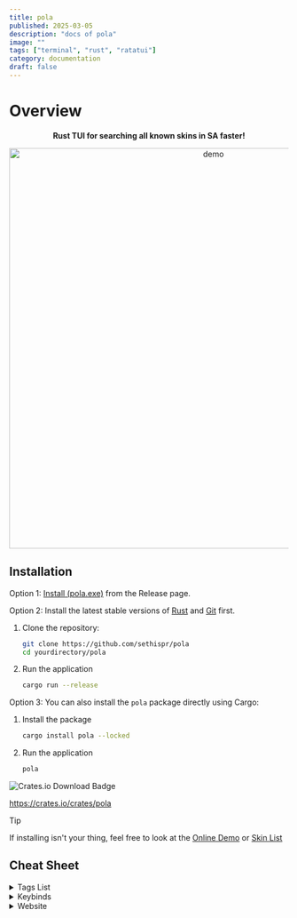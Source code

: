 ```yaml
---
title: pola
published: 2025-03-05
description: "docs of pola"
image: ""
tags: ["terminal", "rust", "ratatui"]
category: documentation
draft: false
---
```


# Overview

<p align="center">
  <strong>Rust TUI for searching all known skins in SA faster!</strong>
</p>

<p align="center">
  <img src="https://github.com/user-attachments/assets/bd733989-b913-479a-ae55-19831eb348e9" alt="demo" width="721">
</p>

## Installation

Option 1: [Install (pola.exe)](https://github.com/Sethispr/pola/releases/tag/v0.1.1-stable) from the Release page.

Option 2: Install the latest stable versions of [Rust](https://www.rust-lang.org/tools/install) and [Git](https://git-scm.com/downloads/win) first.

1. Clone the repository:

   ```bash
   git clone https://github.com/sethispr/pola
   cd yourdirectory/pola
   ```

2. Run the application

   ```bash
   cargo run --release
   ```

Option 3: You can also install the `pola` package directly using Cargo:

1. Install the package

   ```bash
   cargo install pola --locked
   ```

2. Run the application

   ```bash
   pola
   ```

<img src="https://img.shields.io/crates/d/pola" alt="Crates.io Download Badge">

<https://crates.io/crates/pola>

> [!TIP]
> If installing isn't your thing, feel free to look at the [Online Demo](https://sethispr.github.io/pola) or [Skin List](https://github.com/Sethispr/pola/blob/main/.github/SKIN.md)

## Cheat Sheet

<details>
<summary>Tags List</summary>
  
<img src="https://github.com/user-attachments/assets/2e8b5a87-2ce7-4f41-b6f0-03c8d08c161f" alt="Outdated Demo v0.1.1-beta" width="706">

| Tag                   | Description                         | Tag                   | Description                         |
|-----------------------|-------------------------------------|-----------------------|-------------------------------------|
| <kbd>Event</kbd>      | Event skins                         | <kbd>Bundle</kbd>     | Bundle skins                        |
| <kbd>Code</kbd>       | Code-redeemed skins                 | <kbd>Launch</kbd>     | Skins obtained from game launch     |
| <kbd>Case</kbd>       | Case skins                          | <kbd>Red</kbd>        | Red skin rarity                     |
| <kbd>Pink</kbd>       | Pink skin rarity                    | <kbd>Teal</kbd>       | Teal skin rarity                    |
| <kbd>2022</kbd>       | 2022 skins                          | <kbd>2023</kbd>       | 2023 skins                          |
| <kbd>2024</kbd>       | 2024 skins                          | <kbd>2025</kbd>       | 2025 skins                          |
| <kbd>Valentine</kbd>  | Valentine case skins                | <kbd>Birthday</kbd>   | Birthday case skins                 |
| <kbd>Easter</kbd>     | Easter case skins                   | <kbd>Summer</kbd>     | Summer case skins                   |
| <kbd>Halloween</kbd>  | Halloween case skins                | <kbd>Christmas</kbd>  | Christmas case skins                |
| <kbd>Exquisite</kbd>  | Exquisite case skins                | <kbd>Animal</kbd>     | Skins from the Animal case          |
| <kbd>Camouflage</kbd> | Skins from the Camouflage case      | <kbd>Future</kbd>     | Skins from the Future case          |
| <kbd>Material</kbd>   | Skins from the Material case        | <kbd>Nature</kbd>     | Skins from the Nature case          |
| <kbd>Pattern</kbd>    | Skins from the Pattern case         | <kbd>Refined</kbd>    | Skins from the Refined case         |
| <kbd>Gamenight</kbd>  | Code skins given on Gamenight       | <kbd>Special</kbd>    | Skins obtained for contributing     |

</details>

<details>
<summary>Keybinds</summary>

| Bind                | Description                    | Bind                       | Description                     |
|---------------------|--------------------------------|----------------------------|---------------------------------|
| <kbd>ctrl+h</kbd>   | Show help                      | <kbd>▲</kbd> <kbd>▼</kbd>  | Navigate results                |
| <kbd>►</kbd>        | Accept suggestion              | <kbd>tab</kbd>             | Cycle suggestions               |
| <kbd>home/end</kbd> | Go to first last result        | <kbd>ctrl+d</kbd>          | Toggle detailed view            |
| <kbd>ctrl+l</kbd>   | Clear search input             | <kbd>esc</kbd>             | Close TUI/Help                  |
| <kbd>ctrl+y</kbd>   | Redo                           | <kbd>ctrl+z</kbd>          | Undo                            |
| <kbd>ctrl+f</kbd>   | Favorite/Undo Favorite         | <kbd>shift+f</kbd>         | Remove all favorites            |

</details>

<details>
<summary>Website</summary>

[Online Demo](https://sethispr.github.io/pola)

![demo](https://github.com/user-attachments/assets/958aa469-e7ed-40c4-836b-b119d09b43dd) 

<p align="center">
  <img src="https://github.com/user-attachments/assets/c10cc1fa-a475-4e35-b00c-f9f3f1d65b49" alt="themes"><img src="https://github.com/user-attachments/assets/4710f939-7072-4ad1-9ddc-986390a8b040" alt="shortcuts">
</p>

</details>
